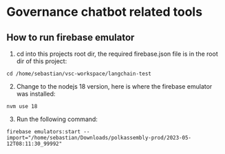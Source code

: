 # Governance chatbot related tools


## How to run firebase emulator

1. cd into this projects root dir, the required firebase.json file is in the root dir of this project:

``` cd /home/sebastian/vsc-workspace/langchain-test ```

2. Change to the nodejs 18 version, here is where the firebase emulator was installed:

```nvm use 18```

3. Run the following command:
   
```firebase emulators:start --import="/home/sebastian/Downloads/polkassembly-prod/2023-05-12T08:11:30_99992"```